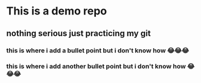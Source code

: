 # This is a demo repo

## nothing serious just practicing my git

### this is where i add a bullet point but i don't know how 😂😂😂
### this is where i add another bullet point but i don't know how 😂😂😂